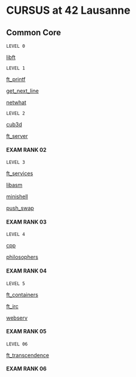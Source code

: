 
# CURSUS at 42 Lausanne

## Common Core

	LEVEL 0
[libft](./libft)


	LEVEL 1
[ft_printf](./1-ft_printf)

[get_next_line](./1-get_next_line)

[netwhat](./1-netwhat)

	LEVEL 2
[cub3d](./2-cub3d)

[ft_server](./2-ft_server)

#### EXAM RANK 02

	LEVEL 3
[ft_services](./3-ft_services)

[libasm](./3-libasm)

[minishell](./3.minishell)

[push_swap](./3-push_swap)

#### EXAM RANK 03

	LEVEL 4
[cpp](./4-cpp)

[philosophers](./4-philosophers)

#### EXAM RANK 04

	LEVEL 5
[ft_containers](./5-ft_containers)

[ft_irc](./5-ft_irc)

[webserv](./5-webserv)

#### EXAM RANK 05

	LEVEL 06
[ft_transcendence](./6-ft_transcendence) 

#### EXAM RANK 06
